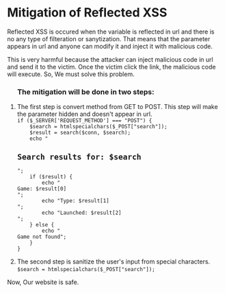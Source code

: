 <h1>Mitigation of Reflected XSS</h1>
<p>Reflected XSS is occured when the variable is reflected in url and there is no any type of filteration or sanytization. That means that the parameter appears in url and anyone can modify it and inject it with malicious code.</p>
<p>This is very harmful because the attacker can inject malicious code in url and send it to the victim. Once the victim click the link, the malicious code will execute.
So, We must solve this problem.</p>
<ul><h3>The mitigation will be done in two steps:</h3></ul>
<ol>
  <li>
    The first step is convert method from GET to POST. This step will make the parameter hidden and doesn't appear in url.
    <code><form action="reflected_xss.php" method="POST"></code>
    <code>if ($_SERVER['REQUEST_METHOD'] === "POST") {
    $search = htmlspecialchars($_POST["search"]);
    $result = search($conn, $search);
    echo "<br><h2>Search results for: $search</h2>";
    if ($result) {
        echo "<br>Game: $result[0]<br>";
        echo "Type: $result[1]<br>";
        echo "Launched: $result[2]<br>";
    } else {
        echo "<br>Game not found";
    }
}</code>
  </li>
  <li>
    The second step is sanitize the user's input from special characters.
    <code>$search = htmlspecialchars($_POST["search"]);</code>
  </li>
</ol>
Now, Our website is safe.
